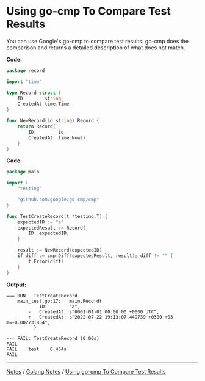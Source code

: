 # Using go-cmp To Compare Test Results

You can use Google's go-cmp to compare test results. go-cmp does the comparison and returns a detailed description of what does not match.

**Code:**

```go
package record

import "time"

type Record struct {
	ID        string
	CreatedAt time.Time
}

func NewRecord(id string) Record {
	return Record{
		ID:        id,
		CreatedAt: time.Now(),
	}
}
```

**Code:**

```go
package main

import (
	"testing"

	"github.com/google/go-cmp/cmp"
)

func TestCreateRecord(t *testing.T) {
	expectedID := "a"
	expectedResult := Record{
		ID: expectedID,
	}

	result := NewRecord(expectedID)
	if diff := cmp.Diff(expectedResult, result); diff != "" {
		t.Error(diff)
	}
}
```



**Output:**

```
=== RUN   TestCreateRecord
    main_test.go:17:   main.Record{
          	ID:        "a",
        - 	CreatedAt: s"0001-01-01 00:00:00 +0000 UTC",
        + 	CreatedAt: s"2022-07-22 19:13:07.449739 +0300 +03 m=+0.002731834",
          }

--- FAIL: TestCreateRecord (0.00s)
FAIL
FAIL	test	0.454s
FAIL
```

<hr style="height:1px;">

[Notes](../../index.md#notes) / [Golang Notes](../../index.md#golang-notes) / [Using go-cmp To Compare Test Results](#using-go-cmp-to-compare-test-results)
